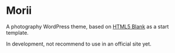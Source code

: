 # Morii

A photography WordPress theme, based on [HTML5 Blank](http://html5blank.com) as a start template.

In development, not recommend to use in an official site yet.
